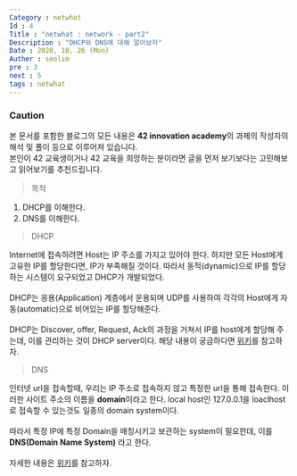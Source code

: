 ```yaml
---
Category : netwhat
Id : 4
Title : "netwhat : network - part2"
Description : "DHCP와 DNS에 대해 알아보자"
Date : 2020, 10, 26 (Mon)
Auther : seolim
pre : 3
next : 5
tags : netwhat
---
```


### Caution

본 문서를 포함한 블로그의 모든 내용은 <b>42 innovation academy</b>의 과제의 작성자의 해석 및 풀이 등으로 이루어져 있습니다.</br>본인이 42 교육생이거나 42 교육을 희망하는 분이라면 글을 먼저 보기보다는 고민해보고 읽어보기를 추천드립니다.


> 목적

1. DHCP를 이해한다.
2. DNS를 이해한다.

> DHCP

Internet에 접속하려면 Host는 IP 주소를 가지고 있어야 한다. 하지만 모든 Host에게 고유한 IP를 할당한다면, IP가 부족해질 것이다. 따라서 동적(dynamic)으로 IP를 할당하는 시스템이 요구되었고 DHCP가 개발되었다.</br></br>DHCP는 응용(Application) 계층에서 운용되며 UDP를 사용하여 각각의 Host에게 자동(automatic)으로 비어있는 IP를 할당해준다.</br></br>DHCP는 Discover, offer, Request, Ack의 과정을 거쳐서 IP를 host에게 할당해 주는데, 이를 관리하는 것이 DHCP server이다. 해당 내용이 궁금하다면 [위키](https://ko.wikipedia.org/w/index.php?title=%EB%8F%99%EC%A0%81_%ED%98%B8%EC%8A%A4%ED%8A%B8_%EA%B5%AC%EC%84%B1_%ED%94%84%EB%A1%9C%ED%86%A0%EC%BD%9C&action=edit&section=5#DHCP_%EB%8F%99%EC%9E%91_%EC%9B%90%EB%A6%AC)를 참고하자.

> DNS

인터넷 url을 접속할때, 우리는 IP 주소로 접속하지 않고 특정한 url을 통해 접속한다. 이러한 사이트 주소의 이름을 **domain**이라고 한다. local host인 127.0.0.1을 loaclhost로 접속할 수 있는것도 일종의 domain system이다.</br></br>따라서 특정 IP에 특정 Domain을 매칭시키고 보관하는 system이 필요한데, 이를 **DNS(Domain Name System)** 라고 한다.</br></br>자세한 내용은 [위키](https://ko.wikipedia.org/wiki/%EB%8F%84%EB%A9%94%EC%9D%B8_%EB%84%A4%EC%9E%84_%EC%8B%9C%EC%8A%A4%ED%85%9C)를 참고하자.


